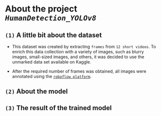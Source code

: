 # About the project ***`HumanDetection_YOLOv8`***
## `(1)` A little bit about the dataset
- This dataset was created by extracting `frames` from `12 short videos`. To enrich this data collection with a variety of images, such as blurry images, small-sized images, and others, it was decided to use the unmarked data set available on Kaggle. 

- After the required number of frames was obtained, all images were annotated using the [`roboflow platform`](https://roboflow.com/).
## `(2)` About the model
## `(3)` The result of the trained model
